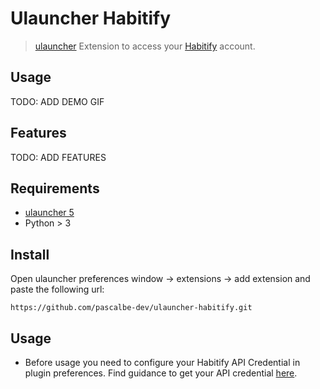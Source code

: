 # Ulauncher Habitify

> [ulauncher](https://ulauncher.io/) Extension to access your [Habitify](https://www.habitify.me/) account.

## Usage

TODO: ADD DEMO GIF

## Features

TODO: ADD FEATURES

## Requirements

- [ulauncher 5](https://ulauncher.io/)
- Python > 3

## Install

Open ulauncher preferences window -> extensions -> add extension and paste the following url:

`https://github.com/pascalbe-dev/ulauncher-habitify.git`

## Usage

- Before usage you need to configure your Habitify API Credential in plugin preferences. Find guidance to get your API credential [here](https://docs.habitify.me/authentication).
